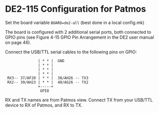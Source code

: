 # DE2-115 Configuration for Patmos

Set the board variable `BOARD=de2-all` (best done in a local config.mk)

The board is configured with 2 additional serial ports, both connected
to GPIO pins (see Figure 4-15 GPIO Pin Arrangement in the DE2 user manual on page 46).

Connect the USB/TTL serial cables to the following pins on GPIO:

```
               | * * |  GND
               | * * |
               | * * |
               | * * |
 RX3-- 37/AF20 | * * |  38/AH26 -- TX3
 RX2-- 39/AH23 | * * |  40/AG26 -- TX2
               +-----+
                GPIO
```

RX and TX names are from Patmos view. Connect TX from your USB/TTL
device to RX of Patmos, and RX to TX.




